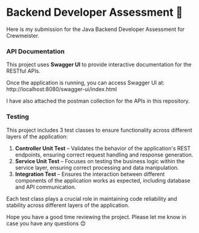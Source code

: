 # Backend Developer Assessment 🚀

Here is my submission for the Java Backend Developer Assessment for Crewmeister.

### API Documentation

This project uses **Swagger UI** to provide interactive documentation for the RESTful APIs.

Once the application is running, you can access Swagger UI at: http://localhost:8080/swagger-ui/index.html

I have also attached the postman collection for the APIs in this repository.

### Testing

This project includes 3 test classes to ensure functionality across different layers of the application:

1. **Controller Unit Test** – Validates the behavior of the application's REST endpoints, ensuring correct request handling and response generation.
2. **Service Unit Test** – Focuses on testing the business logic within the service layer, ensuring correct processing and data manipulation.
3. **Integration Test** – Ensures the interaction between different components of the application works as expected, including database and API communication.

Each test class plays a crucial role in maintaining code reliability and stability across different layers of the application.

Hope you have a good time reviewing the project. Please let me know in case you have any questions 😊
